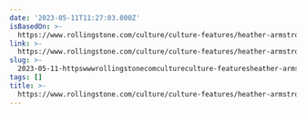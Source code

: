 ```yaml
---
date: '2023-05-11T11:27:03.000Z'
isBasedOn: >-
  https://www.rollingstone.com/culture/culture-features/heather-armstrong-dooce-mommy-blogger-rememberance-1234733241/
link: >-
  https://www.rollingstone.com/culture/culture-features/heather-armstrong-dooce-mommy-blogger-rememberance-1234733241/
slug: >-
  2023-05-11-httpswwwrollingstonecomcultureculture-featuresheather-armstrong-dooce-mommy-blogger-rememberance-1234733241
tags: []
title: >-
  https://www.rollingstone.com/culture/culture-features/heather-armstrong-dooce-mommy-blogger-rememberance-1234733241/
---
```


